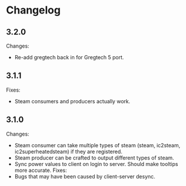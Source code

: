 Changelog
=========

3.2.0
-----
Changes:
* Re-add gregtech back in for Gregtech 5 port.

3.1.1
-----
Fixes:
* Steam consumers and producers actually work.

3.1.0
------
Changes:
* Steam consumer can take multiple types of steam (steam, ic2steam, ic2superheatedsteam) if they are registered.
* Steam producer can be crafted to output different types of steam.
* Sync power values to client on login to server. Should make tooltips more accurate.
Fixes:
* Bugs that may have been caused by client-server desync.
